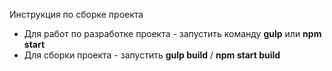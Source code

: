 Инструкция по сборке проекта

<ul>  
<li>Для работ по разработке проекта - запустить команду <strong>gulp</strong> или <strong>npm start</strong></li>
<li>Для сборки проекта - запустить <strong>gulp build</strong> / <strong>npm start build</strong></li>
</ul>  